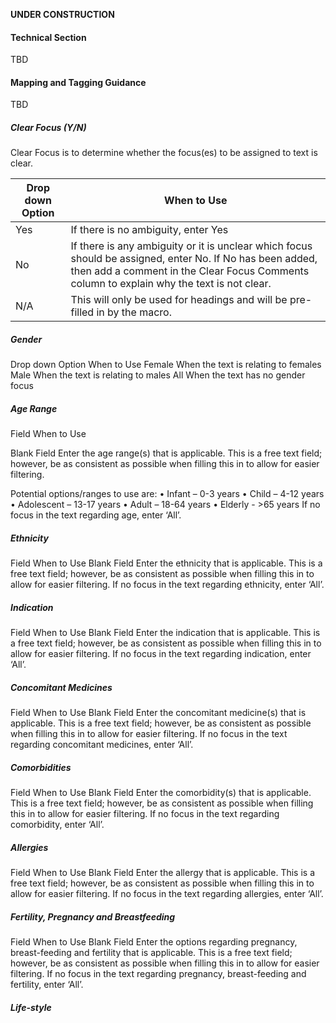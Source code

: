 **UNDER CONSTRUCTION**
#### Technical Section

TBD

#### Mapping and Tagging Guidance

TBD

##### Clear Focus (Y/N)
Clear Focus is to determine whether the focus(es) to be assigned to text is clear. 

| Drop down Option | When to Use |
|--|--|
| Yes | If there is no ambiguity, enter Yes |
| No | If there is any ambiguity or it is unclear which focus should be assigned, enter No. If No has been added, then add a comment in the Clear Focus Comments column to explain why the text is not clear. |
| N/A | This will only be used for headings and will be pre-filled in by the macro. |

##### Gender

Drop down Option	When to Use
Female	When the text is relating to females
Male	When the text is relating to males
All	When the text has no gender focus

##### Age Range
Field	When to Use

Blank Field	Enter the age range(s) that is applicable. This is a free text field; however, be as consistent as possible when filling this in to allow for easier filtering. 

Potential options/ranges to use are:
•	Infant – 0-3 years
•	Child – 4-12 years
•	Adolescent – 13-17 years
•	Adult – 18-64 years
•	Elderly - >65 years
If no focus in the text regarding age, enter ‘All’.

##### Ethnicity
Field	When to Use
Blank Field	Enter the ethnicity that is applicable. This is a free text field; however, be as consistent as possible when filling this in to allow for easier filtering. 
If no focus in the text regarding ethnicity, enter ‘All’. 

##### Indication
Field	When to Use
Blank Field	Enter the indication that is applicable. This is a free text field; however, be as consistent as possible when filling this in to allow for easier filtering. 
If no focus in the text regarding indication, enter ‘All’. 

##### Concomitant Medicines
Field	When to Use
Blank Field	Enter the concomitant medicine(s) that is applicable. This is a free text field; however, be as consistent as possible when filling this in to allow for easier filtering. 
If no focus in the text regarding concomitant medicines, enter ‘All’. 

##### Comorbidities
Field	When to Use
Blank Field	Enter the comorbidity(s) that is applicable. This is a free text field; however, be as consistent as possible when filling this in to allow for easier filtering. 
If no focus in the text regarding comorbidity, enter ‘All’. 

##### Allergies
Field	When to Use
Blank Field	Enter the allergy that is applicable. This is a free text field; however, be as consistent as possible when filling this in to allow for easier filtering. 
If no focus in the text regarding allergies, enter ‘All’. 

##### Fertility, Pregnancy and Breastfeeding
Field	When to Use
Blank Field	Enter the options regarding pregnancy, breast-feeding and fertility that is applicable. This is a free text field; however, be as consistent as possible when filling this in to allow for easier filtering. 
If no focus in the text regarding pregnancy, breast-feeding and fertility, enter ‘All’. 

##### Life-style



